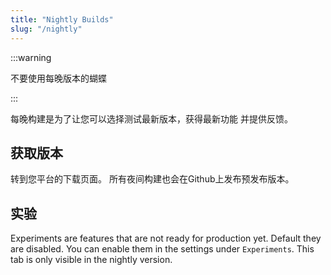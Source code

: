 ```yaml
---
title: "Nightly Builds"
slug: "/nightly"
---
```


:::warning

不要使用每晚版本的蝴蝶

:::

每晚构建是为了让您可以选择测试最新版本，获得最新功能 并提供反馈。

## 获取版本

转到您平台的下载页面。 所有夜间构建也会在Github上发布预发布版本。

## 实验

Experiments are features that are not ready for production yet. Default they are disabled. You can enable them in the settings under `Experiments`. This tab is only visible in the nightly version.
